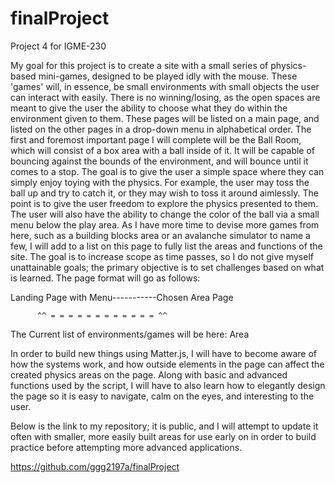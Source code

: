 # finalProject
Project 4 for IGME-230

My goal for this project is to create a site with a small series of physics-based mini-games, designed to be played idly with the mouse. These 'games' will, in essence, be small environments with small objects the user can interact with easily. There is no winning/losing, as the open spaces are meant to give the user the ability to choose what they do within the environment given to them. These pages will be listed on a main page, and listed on the other pages in a drop-down menu in alphabetical order. 
The first and foremost important page I will complete will be the Ball Room, which will consist of a box area with a ball inside of it. It will be capable of bouncing against the bounds of the environment, and will bounce until it comes to a stop. The goal is to give the user a simple space where they can simply enjoy toying with the physics. For example, the user may toss the ball up and try to catch it, or they may wish to toss it around aimlessly. The point is to give the user freedom to explore the physics presented to them. The user will also have the ability to change the color of the ball via a small menu below the play area. 
As I have more time to devise more games from here, such as a building blocks area or an avalanche simulator to name a few, I will add to a list on this page to fully list the areas and functions of the site. The goal is to increase scope as time passes, so I do not give myself unattainable goals; the primary objective is to set challenges based on what is learned. 
The page format will go as follows:

Landing Page with Menu-----------Chosen Area Page

          ^^ = = = = = = = = = = = = ^^

The Current list of environments/games will be here: 
Area


In order to build new things using Matter.js, I will have to become aware of how the systems work, and how outside elements in the page can affect the created physics areas on the page. Along with basic and advanced functions used by the script, I will have to also learn how to elegantly design the page so it is easy to navigate, calm on the eyes, and interesting to the user. 

Below is the link to my repository; it is public, and I will attempt to update it often with smaller, more easily built areas for use early on in order to build practice before attempting more advanced applications. 

https://github.com/ggg2197a/finalProject


